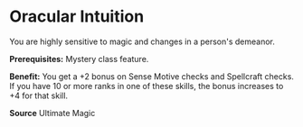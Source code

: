 ﻿---
cssclass: [feats]

---
# Oracular Intuition

You are highly sensitive to magic and changes in a person's demeanor.

**Prerequisites:** Mystery class feature.

**Benefit:** You get a +2 bonus on Sense Motive checks and Spellcraft checks. If you have 10 or more ranks in one of these skills, the bonus increases to +4 for that skill.

**Source** Ultimate Magic